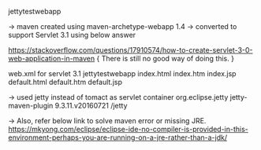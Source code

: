jettytestwebapp

-> maven created using maven-archetype-webapp 1.4
-> converted to support Servlet 3.1 using below answer

https://stackoverflow.com/questions/17910574/how-to-create-servlet-3-0-web-application-in-maven
{ There is still no good way of doing this. }

web.xml for servlet 3.1
<web-app xmlns="http://xmlns.jcp.org/xml/ns/javaee"
         xmlns:xsi="http://www.w3.org/2001/XMLSchema-instance"
         xsi:schemaLocation="http://xmlns.jcp.org/xml/ns/javaee 
		 http://xmlns.jcp.org/xml/ns/javaee/web-app_3_1.xsd"
         version="3.1">
  <display-name>jettytestwebapp</display-name>
  <welcome-file-list>
    <welcome-file>index.html</welcome-file>
    <welcome-file>index.htm</welcome-file>
    <welcome-file>index.jsp</welcome-file>
    <welcome-file>default.html</welcome-file>
    <welcome-file>default.htm</welcome-file>
    <welcome-file>default.jsp</welcome-file>
  </welcome-file-list>
</web-app>


-> used jetty instead of tomact as servlet container
<plugin>
    <groupId>org.eclipse.jetty</groupId>
    <artifactId>jetty-maven-plugin</artifactId>
    <version>9.3.11.v20160721</version>
    <configuration>
        <webApp>
            <contextPath>/jetty</contextPath>
        </webApp>
    </configuration>
</plugin>

-> Also, refer below link to solve maven error or missing JRE.
https://mkyong.com/eclipse/eclipse-ide-no-compiler-is-provided-in-this-environment-perhaps-you-are-running-on-a-jre-rather-than-a-jdk/